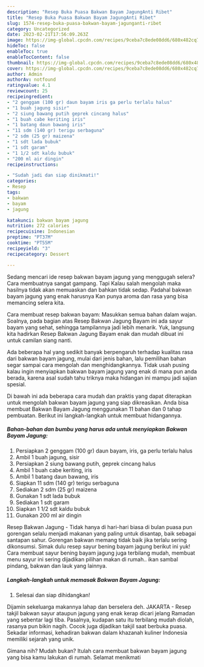 ```yaml
---
description: "Resep Buka Puasa Bakwan Bayam JagungAnti Ribet"
title: "Resep Buka Puasa Bakwan Bayam JagungAnti Ribet"
slug: 1574-resep-buka-puasa-bakwan-bayam-jagunganti-ribet
category: Uncategorized
date: 2023-02-21T17:56:09.263Z
image: https://img-global.cpcdn.com/recipes/9ceba7c8ede08dd6/680x482cq70/bakwan-bayam-jagung-foto-resep-utama.jpg
hideToc: false
enableToc: true
enableTocContent: false
thumbnail: https://img-global.cpcdn.com/recipes/9ceba7c8ede08dd6/680x482cq70/bakwan-bayam-jagung-foto-resep-utama.jpg
cover: https://img-global.cpcdn.com/recipes/9ceba7c8ede08dd6/680x482cq70/bakwan-bayam-jagung-foto-resep-utama.jpg
author: Admin
authorAv: notfound
ratingvalue: 4.1
reviewcount: 25
recipeingredient:
- "2 genggam (100 gr) daun bayam iris ga perlu terlalu halus"
- "1 buah jagung sisir"
- "2 siung bawang putih geprek cincang halus"
- "1 buah cabe keriting iris"
- "1 batang daun bawang iris"
- "11 sdm (140 gr) terigu serbaguna"
- "2 sdm (25 gr) maizena"
- "1 sdt lada bubuk"
- "1 sdt garam"
- "1 1/2 sdt kaldu bubuk"
- "200 ml air dingin"
recipeinstructions:

- "Sudah jadi dan siap dinikmati!"
categories:
- Resep
tags:
- bakwan
- bayam
- jagung

katakunci: bakwan bayam jagung 
nutrition: 272 calories
recipecuisine: Indonesian
preptime: "PT37M"
cooktime: "PT55M"
recipeyield: "3"
recipecategory: Dessert

---
```



Sedang mencari ide resep bakwan bayam jagung yang menggugah selera? Cara membuatnya sangat gampang. Tapi Kalau salah mengolah maka hasilnya tidak akan memuaskan dan bahkan tidak sedap. Padahal bakwan bayam jagung yang enak harusnya Kan punya aroma dan rasa yang bisa memancing selera kita.


Cara membuat resep bakwan bayam: Masukkan semua bahan dalam wajan. Soalnya, pada bagian atas Resep Bakwan Jagung Bayam ini ada sayur bayam yang sehat, sehingga tampilannya jadi lebih menarik. Yuk, langsung kita hadirkan Resep Bakwan Jagung Bayam enak dan mudah dibuat ini untuk camilan siang nanti.

Ada beberapa hal yang sedikit banyak berpengaruh terhadap kualitas rasa dari bakwan bayam jagung, mulai dari jenis bahan, lalu pemilihan bahan segar sampai cara mengolah dan menghidangkannya. Tidak usah pusing kalau ingin menyiapkan bakwan bayam jagung yang enak di mana pun anda berada, karena asal sudah tahu triknya maka hidangan ini mampu jadi sajian spesial.


Di bawah ini ada beberapa cara mudah dan praktis yang dapat diterapkan untuk mengolah bakwan bayam jagung yang siap dikreasikan. Anda bisa membuat Bakwan Bayam Jagung menggunakan 11 bahan dan 0 tahap pembuatan. Berikut ini langkah-langkah untuk membuat hidangannya.

<!--inarticleads1-->

##### Bahan-bahan dan bumbu yang harus ada untuk menyiapkan Bakwan Bayam Jagung:

1. Persiapkan 2 genggam (100 gr) daun bayam, iris, ga perlu terlalu halus
1. Ambil 1 buah jagung, sisir
1. Persiapkan 2 siung bawang putih, geprek cincang halus
1. Ambil 1 buah cabe keriting, iris
1. Ambil 1 batang daun bawang, iris
1. Siapkan 11 sdm (140 gr) terigu serbaguna
1. Sediakan 2 sdm (25 gr) maizena
1. Gunakan 1 sdt lada bubuk
1. Sediakan 1 sdt garam
1. Siapkan 1 1/2 sdt kaldu bubuk
1. Gunakan 200 ml air dingin


Resep Bakwan Jagung - Tidak hanya di hari-hari biasa di bulan puasa pun gorengan selalu menjadi makanan yang paling untuk disantap, baik sebagai santapan sahur. Gorengan bakwan memang tidak baik jika terlalu sering dikonsumsi. Simak dulu resep sayur bening bayam jagung berikut ini yuk! Cara membuat sayur bening bayam jagung juga terbilang mudah, membuat menu sayur ini sering dijadikan pilihan makan di rumah.. ikan sambal pindang, bakwan dan lauk yang lainnya. 

<!--inarticleads2-->

##### Langkah-langkah untuk memasak Bakwan Bayam Jagung:


1. Selesai dan siap dihidangkan!

Dijamin sekeluarga makannya lahap dan berselera deh. JAKARTA - Resep takjil bakwan sayur ataupun jagung yang enak kerap dicari jelang Ramadan yang sebentar lagi tiba. Pasalnya, kudapan satu itu terbilang mudah diolah, rasanya pun bikin nagih. Cocok juga dijadikan takjil saat berbuka puasa. Sekadar informasi, kehadiran bakwan dalam khazanah kuliner Indonesia memiliki sejarah yang unik. 

Gimana nih? Mudah bukan? Itulah cara membuat bakwan bayam jagung yang bisa kamu lakukan di rumah. Selamat menikmati

